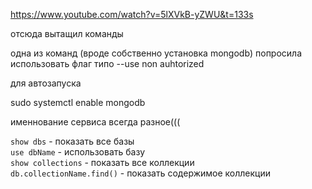 https://www.youtube.com/watch?v=5lXVkB-yZWU&t=133s

отсюда вытащил команды

одна из команд (вроде собственно установка mongodb) попросила использовать флаг типо --use non auhtorized 

для автозапуска 

sudo systemctl enable mongodb 

именнование сервиса всегда разное(((

`show dbs` - показать все базы  
`use dbName` - использовать базу  
`show collections` - показать все коллекции  
`db.collectionName.find()` - показать содержимое коллекции
